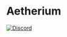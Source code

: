 # Aetherium

[![Discord](https://img.shields.io/discord/1300408978852941874?color=5865F2&label=Discord&logo=discord&logoColor=white)](https://discord.gg/WqurVAvxWt)

